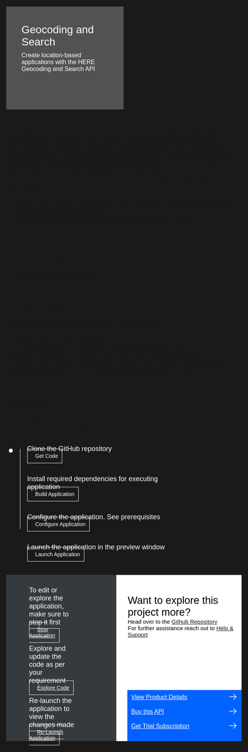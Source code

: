 <html>
<head>
<meta name="viewport" content="width=device-width, initial-scale=1">
<style>
  html,
  div,
  body {
    background-color: #1a1a1a;
    font-family: 'IBM Plex Sans', sans-serif;
    font-size: 18px;
    outline: none;
  }
  body {
    font-family: Helvetica, sans-serif;
  }
  /* The actual timeline (the vertical ruler) */
  .timeline {
    position: relative;
    max-width: 1200px;
    margin: 0 auto;
    margin-left: 50px;
  }
  .content p {
    margin: 0px;
  }
  .content .afterbutton
  {
    padding-top: 16px;
  }
  /* The actual timeline (the vertical ruler) */
  .timeline::after {
    content: '';
    position: absolute;
    width: 1px;
    background-color: white;
    top: 15px;
    bottom: 80px;
    left: 18px;
    margin-left: -2px;
  }
  /* Container around content */
  .container {
    padding: 0px 0px;
    width: 70%;
    align-content: left;
    margin: 0px 0px 0px 0px;
    margin-left: 25px;
    margin-top: 32px;
  }
  /* The circles on the timeline */
  .container::after {
    content: '';
    position: absolute;
    width: 10px;
    height: 10px;
    right: -6px;
    background-color: white;
    border: 0px solid #FF9F55;
    top: 15px;
    border-radius: 50%;
    z-index: 1;
    margin: 0px 0px 0px 0px;
  }
  /* Place the container to the left */
  .left {
    left: 0px;
  }
  /* Place the container to the right */
  .right {
    left: 0px;
  }
  /* Add arrows to the left container (pointing right) */
  .left::before {
    content: " ";
    height: 0;
    top: 22px;
    width: 0;
    z-index: 1;
    right: 30px;
    border: medium solid white;
    border-width: 10px 0 10px 10px;
    border-color: transparent transparent transparent white;
  }
  /* Fix the circle for containers on the right side */
  .right::after {
    left: -13px;
  }
  /* The actual content */
  .content {
    padding: 5px 10px;
    color: white;
    background: transparent;
  }
  .button.is-dark.is-medium {
    font-family: 'IBM Plex Sans', sans-serif;
    background: transparent;
    border-color: white;
    color: #fff;
    border: 1px solid white;
    padding: 10px;
    padding-left: 20px;
    margin-bottom: 13px;
    border-radius: 0px;
    min-width: 180px;
    font-size: 14px;
    text-align: left;
    min-height: 48px;
    margin: 0px;
    justify-content:left;
  }
  .button.is-dark.is-medium:hover {
    font-family: 'IBM Plex Sans', sans-serif;
    background-color: #2a67f5;
    border-color: white;
    color: #fff;
    text-decoration: none;
  }
  .footer {
    display: flex;
    background-color: #343A3E;
    margin-top: 20px;
    padding: 0px;
    max-width: 1200px;
  }
  .github-icon {
    min-height: 100%;
    min-width: 100%;
    object-fit: cover;
    object-position: 250% 100px;
    opacity: 15%;
    bottom: 15px;
  }
  .image-content {
    padding: 5px 10px;
    background: transparent;
    color: black;
    position: absolute;
    font-size: 27px;
  }
  .image-div {
    position: relative;
    background-color: white;
    min-width: 50%;
    background-image: linear-gradient(rgba(255,255,255,0.9), rgba(255,255,255,0.9)), url("https://raw.githubusercontent.com/IBM/Developer-Playground/master/didact/images/github.svg");
    background-position: -50% 60px;
    background-repeat: no-repeat;
    padding-top: 20px;
    padding-left: 20px;
  }
  .image-btn {
    position: absolute;
    right: 0;
    bottom: 0%;
    background-color: #0062FF;
    width: 300px;
    padding: 0px;
    padding-bottom: 20px;
  }
  .image-link span 
  {
    float: right;
    font-size: 32px;
    padding-right: 20px;
  }
  .image-btn .image-link:hover
  {   
    text-decoration: none;
    color: white;
    background-color: #0353E9;
  }
  .image-btn  a:hover
  {
    text-decoration: none;
    color: white;
  }
  .image-link {
    color: white;
    display: block;
    padding: 5px 10px 5px 10px;
    line-height: 28px;
    font-size: 16px;
  }
  .header
  {
    background-image: url('https://github.com/IBM/Developer-Playground/blob/master/didact/images/banner-image.jpg?raw=true');
    background-position: right;
    width: 95%;
    min-height: 70px;
    display: inline-block;
    margin-top: 20px;
    margin-bottom: 20px;
    margin-left: 30px;
    margin-right: 30px;
    max-width: 1200px;
    background-repeat: no-repeat;
    background-size: 700px 500px;
  }
  .header .left-content
  {
   float: left;
    width: 50%;
    background-color: #525252;
    min-height: 270px;
    font-size: 16px;
  }
  .header .left-content h4
  {
    background: none;
    color: white;
    padding-left: 25px;
    padding-right: 25px;
  }
  .header .left-content div
  {
    background: none;
    color: white;
    padding-left: 15px;
    padding-right: 25px;
    font-size: 16px;
    margin-bottom: 10px;
    margin-top:10px;
  }
  .header .left-content ul
  {
    margin: 0px;
    margin-left: 25px;
    margin-bottom: 10px;
    line-height: 16px;
  }
  .container a
  {
    color: #78A9FF;
    background-color: transparent;
    text-decoration: none;
  }
  .container a:visited
  {
    color: #8C43FC;
    background-color: transparent;
    text-decoration: none;
  }
  .apptitle
  {
    margin-left: 25px;
    margin-top: 20px;
    margin-bottom: 0px;
    font-size: 28px;
    color: white;
  }
  .subheading
  {
    margin-left: 25px;
    margin-top: 0px;
    margin-bottom: 0px;
    font-size: 16px;
    color: #c1c7cd;
  }
  .assetdetails{
    margin-left: 30px;
    padding-bottom: 20px;
    margin-top: 16px;
}
  a:hover{
      color: #A6C8FF;
      text-decoration: underline;
  }
  a:visited{
      color: #BE95FF;
  }
  .description{
    margin-left: 30px;
    margin-top: 16px;
  }
</style>
</head>
<body>
<div class="header">
      <div class="left-content">
          <div class="apptitle" style="font-size: 28px; color: white; padding-top:35px;"> 
             Geocoding and Search
          </div>
          <div class="subheading">
            Create location-based applications with the HERE Geocoding and Search API
          </div>
      </div>
      </div>
   <br>
   <br>
      <div class="description">
          <div>
            Geocoding is the process of transforming addresses (like "Taj Mahal in Agra, Uttar Pradesh, India") into geographic spatial coordinates (like latitude 27.1751° N and longitude 78.0421° E), which you can use to explore and position the map. Reverse geocoding is the process of converting geographic coordinates into a human-readable postal address.          </div>
          <br>
          <div>
            This application allows you to experiment with the HERE Geocoding and Search API to
          </div>
          <ul>
            <li>search for points of interest with 400+ categories and address objects at different levels (street, city, state, ...)</li>
            <li>forward and reverse geocode address and geo-positions</li>
          </ul>
      </div> 
   <br>
    <div class="assetdetails">
            <p style="font-size: 24px;">Included APIs</p>
            <p><a href="https://developer.ibm.com/apis/catalog/heremaps--geocoding-and-search-api-v7/Introduction">HERE Geocoding and Search API</a></p>
            <br>
           <p style="font-size: 24px;">Pre-requisites</p>
             <p>Subscribe to the HERE Geocoding and Search API:</p>
            <ol>
            <li>Sign up for 'HERE Developer'</li>
            <li>Login to your HERE account, navigate to Projects > REST</li>
            <li>Go to OAuth2.0 > Generate App and click 'Create credentials' </li>
            <li>'Access Key ID' and 'Access Key Secret' is your Client ID and Secret</li>
            <li>Proceed to the 'API Keys' section and create your API Key</li>
            </ol>
            <br>
            <p style="font-size: 24px;">Instructions</p>
            <p>Please follow all the below steps in proper sequence</p>
        </div>

   <div class="timeline">
      <div class="container right" style="margin-top:0px;padding-top:0px;">
         <div class="content">
            <p>Clone the GitHub repository</p>
            <a class="button is-dark is-medium" title="Get the Code" href="didact://?commandId=extension.sendToTerminal&text=HEREGeocodingandSearch%7Cget-code%7CHEREGeocodingandSearch|git%20clone%20-b%20HERE%20--sparse%20https://github.com/IBM/Developer-Playground.git%20${CHE_PROJECTS_ROOT}/here-geocoding/%20%26%26%20cd%20${CHE_PROJECTS_ROOT}/here-geocoding/%20%26%26%20git%20sparse-checkout%20init%20--cone%20%26%26%20git%20sparse-checkout%20add%20HEREGeocodingandSearch">Get Code</a> 
         </div>
      </div>
      <div class="container right">
         <div class="content">
            <p>Install required dependencies for executing application</p>
            <a class="button is-dark is-medium" title="Build the Application" href="didact://?commandId=extension.sendToTerminal&text=HEREGeocodingandSearch%7CBUILD-APPLICATION%7CHEREGeocodingandSearch|cd%20${CHE_PROJECTS_ROOT}/here-geocoding/HEREGeocodingandSearch%20%26%26%20npm%20install%20--production">Build Application</a>
         </div>
      </div>
      <div class="container right">
         <div class="content">
            <p>Configure the application. See prerequisites</p>
            <a class="button is-dark is-medium" title="Open the File" href="didact://?commandId=extension.openFile&text=HEREGeocodingandSearch%7Cconfigure-application%7C${CHE_PROJECTS_ROOT}/here-geocoding/HEREGeocodingandSearch/.env">Configure Application</a> 
         </div>
      </div>
      <div class="container right">
         <div class="content">
            <p>Launch the application in the preview window</p>
            <a class="button is-dark is-medium" title="Launch the Application" href="didact://?commandId=extension.sendToTerminal&text=HEREGeocodingandSearch%7Claunch-application%7CHEREGeocodingandSearch|cd%20${CHE_PROJECTS_ROOT}/here-geocoding/HEREGeocodingandSearch%20%26%26%20node%20token.js%20%26%26%20node%20server.js">Launch Application</a> 
         </div>
      </div>
   </div>
   <br>
  <div class="footer" style="margin-left:30px;">
     <div class="content" style="padding:30px;padding-left:60px;margin-right:80px;padding-bottom:0px;">
         <p>To edit or explore the application, make sure to stop it first</p>
         <a class="button is-dark is-medium" title="Stop Application" href="didact://?commandId=vscode.didact.sendNamedTerminalCtrlC&text=HEREGeocodingandSearch">Stop Application</a>
         <p class="afterbutton">Explore and update the code as per your requirement</p>
         <a class="button is-dark is-medium" title="Explore the Code" href="didact://?commandId=extension.openFile&text=HEREGeocodingandSearch%7Cexplore-code%7C${CHE_PROJECTS_ROOT}/here-geocoding/HEREGeocodingandSearch/src/App.js">Explore Code</a>
         <p class="afterbutton ">Re-launch the application to view the changes made</p>
         <a class="button is-dark is-medium" title="Re-Launch the Application" href="didact://?commandId=extension.sendToTerminal&text=HEREGeocodingandSearch%7Crelaunch-application%7CHEREGeocodingandSearch|cd%20${CHE_PROJECTS_ROOT}/here-geocoding/HEREGeocodingandSearch%20%26%26%20npm%20install%20%26%26%20export%20REACT_APP_mode=dev%20%26%26%20npm%20start">Re-Launch Application</a> 
      </div>
      <div class="image-div">
         <p class="image-content">Want to explore this project more?
            <span style="font-size:15px;margin-top:0px;display:block;">Head over to the <a href="https://github.com/IBM/Developer-Playground/tree/DART" target="_blank">Github Repository</a></span>
            <span style="font-size:15px;margin-top:0px;display:block;">For further assistance reach out to <a href="https://github.com/IBM/Technology-Sandbox-Support/issues/new/choose" target="_blank"> Help & Support</a></span>
         </p>         
         <div class="image-btn">
            <a class="image-link" href="didact://?commandId=extension.openURL&text=HEREGeocodingandSearch%7Cview-product-details%7Chttps://developer.here.com/documentation/geocoding-search-api/dev_guide/index.html" target="_blank">
               View Product Details 
               <span>
                  <svg style="position: absolute; right: 10px;" fill="#ffffff" focusable="false" preserveAspectRatio="xMidYMid meet" xmlns="http://www.w3.org/2000/  svg" width="25" height="25" viewBox="0 0 32 32" aria-hidden="true">
                     <path d="M18 6L16.6 7.4 24.1 15 3 15 3 17 24.1 17 16.6 24.6 18 26 28 16z"></path>
                     <title>Arrow right</title>
                  </svg>
               </span>
            </a>
            <a class="image-link" href="didact://?commandId=extension.openURL&text=HEREGeocodingandSearch%7Cbuy-this-product%7Chttps://developer.here.com/pricing" target="_blank">
               Buy this API 
               <span>
                  <svg style="position: absolute; right: 10px;" fill="#ffffff" focusable="false" preserveAspectRatio="xMidYMid meet" xmlns="http://www.w3.org/2000/  svg" width="25" height="25" viewBox="0 0 32 32" aria-hidden="true">
                     <path d="M18 6L16.6 7.4 24.1 15 3 15 3 17 24.1 17 16.6 24.6 18 26 28 16z"></path>
                     <title>Arrow right</title>
                  </svg>
               </span>
            </a>
            <a class="image-link" href="didact://?commandId=extension.openURL&text=HEREGeocodingandSearch%7Cget-trial-subscription%7Chttps://developer.here.com/sign-up?create=Freemium-Basic&keepState=true&step=account" target="_blank">
               Get Trial Subscription 
               <span>
                  <svg style="position: absolute; right: 10px;" fill="#ffffff" focusable="false" preserveAspectRatio="xMidYMid meet" xmlns="http://www.w3.org/2000/  svg" width="25" height="25" viewBox="0 0 32 32" aria-hidden="true">
                     <path d="M18 6L16.6 7.4 24.1 15 3 15 3 17 24.1 17 16.6 24.6 18 26 28 16z"></path>
                     <title>Arrow right</title>
                  </svg>
               </span>
            </a>
         </div>
      </div>
   </div>
   <br>
   <br>
</body>
</html>
